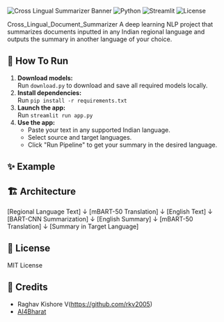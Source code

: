 ![Cross Lingual Summarizer Banner](https://i.imgur.com/7n6YkL5.png)
![Python](https://img.shields.io/badge/Python-3.10-blue?logo=python)
![Streamlit](https://img.shields.io/badge/Streamlit-Enabled-brightgreen?logo=streamlit)
![License](https://img.shields.io/badge/License-MIT-green.svg)

Cross_Lingual_Document_Summarizer
A deep learning NLP project that summarizes documents inputted in any Indian regional language and outputs the summary in another language of your choice.

## 🚀 How To Run

1. **Download models:**  
   Run `download.py` to download and save all required models locally.
2. **Install dependencies:**  
   Run `pip install -r requirements.txt`
3. **Launch the app:**  
   Run `streamlit run app.py`
4. **Use the app:**  
   - Paste your text in any supported Indian language.
   - Select source and target languages.
   - Click "Run Pipeline" to get your summary in the desired language.

## ✨ Example

## 🏗️ Architecture

[Regional Language Text]
↓
[mBART-50 Translation]
↓
[English Text]
↓
[BART-CNN Summarization]
↓
[English Summary]
↓
[mBART-50 Translation]
↓
[Summary in Target Language]

## 📄 License
MIT License

## 🙏 Credits
- Raghav Kishore V(https://github.com/rkv2005)
- [AI4Bharat](https://ai4bharat.org/)
